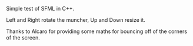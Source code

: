Simple test of SFML in C++.

Left and Right rotate the muncher, Up and Down resize it.

Thanks to Alcaro for providing some maths for bouncing off of the corners of the screen.